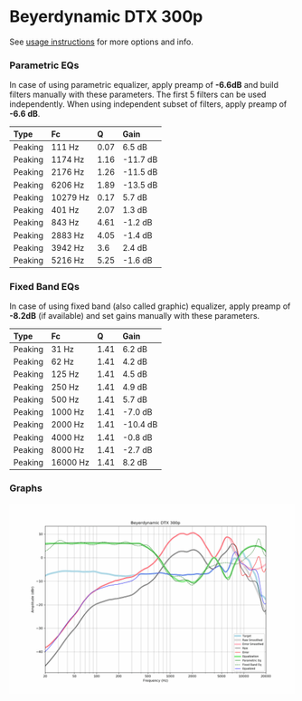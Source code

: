 # Beyerdynamic DTX 300p
See [usage instructions](https://github.com/jaakkopasanen/AutoEq#usage) for more options and info.

### Parametric EQs
In case of using parametric equalizer, apply preamp of **-6.6dB** and build filters manually
with these parameters. The first 5 filters can be used independently.
When using independent subset of filters, apply preamp of **-6.6 dB**.

| Type    | Fc       |    Q | Gain     |
|:--------|:---------|:-----|:---------|
| Peaking | 111 Hz   | 0.07 | 6.5 dB   |
| Peaking | 1174 Hz  | 1.16 | -11.7 dB |
| Peaking | 2176 Hz  | 1.26 | -11.5 dB |
| Peaking | 6206 Hz  | 1.89 | -13.5 dB |
| Peaking | 10279 Hz | 0.17 | 5.7 dB   |
| Peaking | 401 Hz   | 2.07 | 1.3 dB   |
| Peaking | 843 Hz   | 4.61 | -1.2 dB  |
| Peaking | 2883 Hz  | 4.05 | -1.4 dB  |
| Peaking | 3942 Hz  | 3.6  | 2.4 dB   |
| Peaking | 5216 Hz  | 5.25 | -1.6 dB  |

### Fixed Band EQs
In case of using fixed band (also called graphic) equalizer, apply preamp of **-8.2dB**
(if available) and set gains manually with these parameters.

| Type    | Fc       |    Q | Gain     |
|:--------|:---------|:-----|:---------|
| Peaking | 31 Hz    | 1.41 | 6.2 dB   |
| Peaking | 62 Hz    | 1.41 | 4.2 dB   |
| Peaking | 125 Hz   | 1.41 | 4.5 dB   |
| Peaking | 250 Hz   | 1.41 | 4.9 dB   |
| Peaking | 500 Hz   | 1.41 | 5.7 dB   |
| Peaking | 1000 Hz  | 1.41 | -7.0 dB  |
| Peaking | 2000 Hz  | 1.41 | -10.4 dB |
| Peaking | 4000 Hz  | 1.41 | -0.8 dB  |
| Peaking | 8000 Hz  | 1.41 | -2.7 dB  |
| Peaking | 16000 Hz | 1.41 | 8.2 dB   |

### Graphs
![](./Beyerdynamic%20DTX%20300p.png)